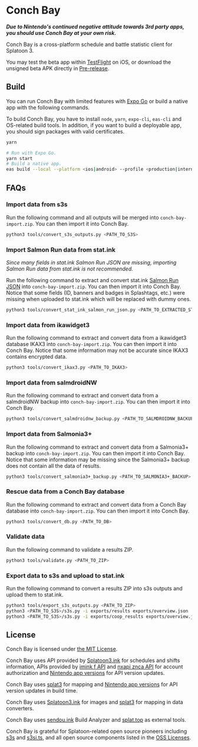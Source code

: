 # Conch Bay

**_Due to Nintendo's continued negative attitude towards 3rd party apps, you should use Conch Bay at your own risk._**

Conch Bay is a cross-platform schedule and battle statistic client for Splatoon 3.

You may test the beta app within [TestFlight](https://testflight.apple.com/join/JzrEy6eY) on iOS, or download the unsigned beta APK directly in [Pre-release](https://github.com/zhxie/conch-bay/releases/tag/beta).

## Build

You can run Conch Bay with limited features with [Expo Go](https://expo.dev/client) or build a native app with the following commands.

To build Conch Bay, you have to install `node`, `yarn`, `expo-cli`, `eas-cli` and OS-related build tools. In addition, if you want to build a deployable app, you should sign packages with valid certificates.

```sh
yarn

# Run with Expo Go.
yarn start
# Build a native app.
eas build --local --platform <ios|android> --profile <production|internal|development|preview>
```

## FAQs

### Import data from s3s

Run the following command and all outputs will be merged into `conch-bay-import.zip`. You can then import it into Conch Bay.

```sh
python3 tools/convert_s3s_outputs.py <PATH_TO_S3S>
```

### Import Salmon Run data from stat.ink

_Since many fields in stat.ink Salmon Run JSON are missing, importing Salmon Run data from stat.ink is not recommended._

Run the following command to extract and convert stat.ink [Salmon Run JSON](https://stat.ink/user/download3?type=salmon-json) into `conch-bay-import.zip`. You can then import it into Conch Bay. Notice that some fields (ID, banners and badges in Splashtags, etc.) were missing when uploaded to stat.ink which will be replaced with dummy ones.

```sh
python3 tools/convert_stat_ink_salmon_run_json.py <PATH_TO_EXTRACTED_STAT_INK_SALMON_RUN_JSON>
```

### Import data from ikawidget3

Run the following command to extract and convert data from a ikawidget3 database IKAX3 into `conch-bay-import.zip`. You can then import it into Conch Bay. Notice that some information may not be accurate since IKAX3 contains encrypted data.

```sh
python3 tools/convert_ikax3.py <PATH_TO_IKAX3>
```

### Import data from salmdroidNW

Run the following command to extract and convert data from a salmdroidNW backup into `conch-bay-import.zip`. You can then import it into Conch Bay.

```sh
python3 tools/convert_salmdroidnw_backup.py <PATH_TO_SALMDROIDNW_BACKUP>
```

### Import data from Salmonia3+

Run the following command to extract and convert data from a Salmonia3+ backup into `conch-bay-import.zip`. You can then import it into Conch Bay. Notice that some information may be missing since the Salmonia3+ backup does not contain all the data of results.

```sh
python3 tools/convert_salmonia3+_backup.py <PATH_TO_SALMONIA3+_BACKUP>
```

### Rescue data from a Conch Bay database

Run the following command to extract and convert data from a Conch Bay database into `conch-bay-import.zip`. You can then import it into Conch Bay.

```sh
python3 tools/convert_db.py <PATH_TO_DB>
```

### Validate data

Run the following command to validate a results ZIP.

```sh
python3 tools/validate.py <PATH_TO_ZIP>
```

### Export data to s3s and upload to stat.ink

Run the following command to convert a results ZIP into s3s outputs and upload them to stat.ink.

```sh
python3 tools/export_s3s_outputs.py <PATH_TO_ZIP>
python3 <PATH_TO_S3S>/s3s.py -i exports/results exports/overview.json
python3 <PATH_TO_S3S>/s3s.py -i exports/coop_results exports/overview.json
```

## License

Conch Bay is licensed under [the MIT License](/LICENSE).

Conch Bay uses API provided by [Splatoon3.ink](https://splatoon3.ink/) for schedules and shifts information, APIs provided by [imink f API](https://github.com/imink-app/f-API) and [nxapi znca API](https://github.com/samuelthomas2774/nxapi-znca-api/) for account authorization and [Nintendo app versions](https://github.com/nintendoapis/nintendo-app-versions) for API version updates.

Conch Bay uses [splat3](https://github.com/Leanny/splat3) for mapping and [Nintendo app versions](https://github.com/nintendoapis/nintendo-app-versions) for API version updates in build time.

Conch Bay uses [Splatoon3.ink](https://splatoon3.ink/) for images and [splat3](https://github.com/Leanny/splat3) for mapping in data converters.

Conch Bay uses [sendou.ink](https://sendou.ink/) Build Analyzer and [splat.top](https://splat.top/) as external tools.

Conch Bay is grateful for Splatoon-related open source pioneers including [s3s](https://github.com/frozenpandaman/s3s) and [s3si.ts](https://github.com/spacemeowx2/s3si.ts), and all open source components listed in the [OSS Licenses](https://github.com/zhxie/conch-bay/wiki/OSS-Licenses).
